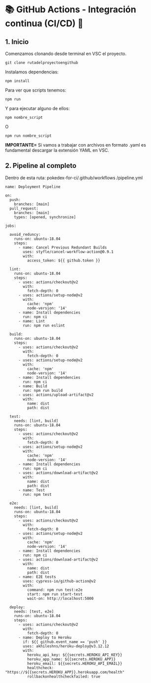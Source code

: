 # 📚 GitHub Actions - Integración continua (CI/CD) 🚀

## 1. Inicio

Comenzamos clonando desde terminal en VSC el proyecto. 

``` 
git clone rutadelproyectoengithub
``` 

Instalamos dependencias:

``` 
npm install
``` 

Para ver que scripts tenemos:

``` 
npm run
``` 

Y para ejecutar alguno de ellos:

``` 
npm nombre_script
``` 

O 

``` 
npm run nombre_script
``` 

**IMPORTANTE=** Si vamos a trabajar con archivos en formato .yaml es fundamental descargar la extensión YAML en VSC. 

## 2. Pipeline al completo

Dentro de esta ruta: pokedex-for-ci/.github/workflows
/pipeline.yml

``` 
name: Deployment Pipeline

on:
  push:
    branches: [main]
  pull_request:
    branches: [main]
    types: [opened, synchronize]

jobs:

  avoid_reduncy:
    runs-on: ubuntu-18.04
    steps:
      - name: Cancel Previous Redundant Builds
        uses: styfle/cancel-workflow-action@0.9.1
        with:
          access_token: ${{ github.token }}

  lint:
    runs-on: ubuntu-18.04
    steps:
      - uses: actions/checkout@v2
        with:
          fetch-depth: 0
      - uses: actions/setup-node@v2
        with:
          cache: 'npm'
          node-version: '14'
      - name: Install dependencies
        run: npm ci
      - name: Lint
        run: npm run eslint

  build:
    runs-on: ubuntu-18.04
    steps:
      - uses: actions/checkout@v2
        with:
          fetch-depth: 0
      - uses: actions/setup-node@v2
        with:
          cache: 'npm'
          node-version: '14'
      - name: Install dependencies
        run: npm ci
      - name: Build
        run: npm run build
      - uses: actions/upload-artifact@v2
        with:
          name: dist
          path: dist

  test:
    needs: [lint, build]
    runs-on: ubuntu-18.04
    steps:
      - uses: actions/checkout@v2
        with:
          fetch-depth: 0
      - uses: actions/setup-node@v2
        with:
          cache: 'npm'
          node-version: '14'
      - name: Install dependencies
        run: npm ci
      - uses: actions/download-artifact@v2
        with:
          name: dist
          path: dist
      - name: Test
        run: npm test

  e2e:
    needs: [lint, build]
    runs-on: ubuntu-18.04
    steps:
      - uses: actions/checkout@v2
        with:
          fetch-depth: 0
      - uses: actions/setup-node@v2
        with:
          cache: 'npm'
          node-version: '14'
      - name: Install dependencies
        run: npm ci
      - uses: actions/download-artifact@v2
        with:
          name: dist
          path: dist
      - name: E2E tests
        uses: cypress-io/github-action@v2
        with:
          command: npm run test:e2e
          start: npm run start-test
          wait-on: http://localhost:5000

  deploy:
    needs: [test, e2e]
    runs-on: ubuntu-18.04
    steps:
      - uses: actions/checkout@v2
        with:
          fetch-depth: 0
      - name: Deploy to Heroku
        if: ${{ github.event_name == 'push' }}
        uses: akhileshns/heroku-deploy@v3.12.12
        with:
          heroku_api_key: ${{secrets.HEROKU_API_KEY}}
          heroku_app_name: ${{secrets.HEROKU_APP}}
          heroku_email: ${{secrets.HEROKU_API_EMAIL}}
          healthcheck: "https://${{secrets.HEROKU_APP}}.herokuapp.com/health"
          rollbackonhealthcheckfailed: true
``` 





